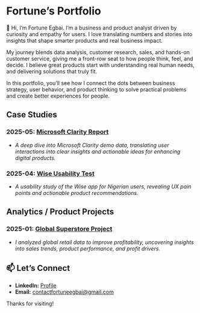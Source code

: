 # Fortune’s Portfolio

👋 Hi, I’m Fortune  Egbai. I’m a business and product analyst driven by curiosity and empathy for users. I love translating numbers and stories into insights that shape smarter products and real business impact.

My journey blends data analysis, customer research, sales, and hands-on customer service, giving me a front-row seat to how people think, feel, and decide. I believe great products start with understanding real human needs, and delivering solutions that truly fit.

In this portfolio, you’ll see how I connect the dots between business strategy, user behavior, and product thinking to solve practical problems and create better experiences for people.


## Case Studies

### 2025-05: [Microsoft Clarity Report](https://github.com/fortunegbai/Microsoft_Clarity_)  
 - *A deep dive into Microsoft Clarity demo data, translating user interactions into clear insights and actionable ideas for enhancing digital products.* 

### 2025-04: [Wise Usability Test](https://github.com/fortunegbai/Wise-Usability-Test)  
 - *A usability study of the Wise app for Nigerian users, revealing UX pain points and actionable product recommendations.*


## Analytics / Product Projects
### 2025-01: [Global Superstore Project](https://github.com/fortunegbai/Global_Superstore)  
 - *I analyzed global retail data to improve profitability, uncovering insights into sales trends, product performance, and profit drivers.*

## 📫 Let’s Connect
- **LinkedIn:** [Profile](https://www.linkedin.com/in/fortuneegbai)
- **Email:** [contactfortuneegbai@gmail.com](mailto:contactfortuneegbai@gmail.com)


Thanks for visiting!
